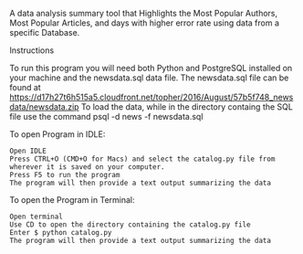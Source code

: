 A data analysis summary tool that Highlights the Most Popular Authors, Most Popular Articles, and days with higher error rate using data from a specific Database.

Instructions

To run this program you will need both Python and PostgreSQL installed on your machine
and the newsdata.sql data file.
The newsdata.sql file can be found at
    https://d17h27t6h515a5.cloudfront.net/topher/2016/August/57b5f748_newsdata/newsdata.zip
To load the data, while in the directory containg the SQL file use the command
    psql -d news -f newsdata.sql


To open Program in IDLE:

    Open IDLE
    Press CTRL+O (CMD+O for Macs) and select the catalog.py file from wherever it is saved on your computer.
    Press F5 to run the program
    The program will then provide a text output summarizing the data

To open the Program in Terminal:

    Open terminal
    Use CD to open the directory containing the catalog.py file
    Enter $ python catalog.py
    The program will then provide a text output summarizing the data
